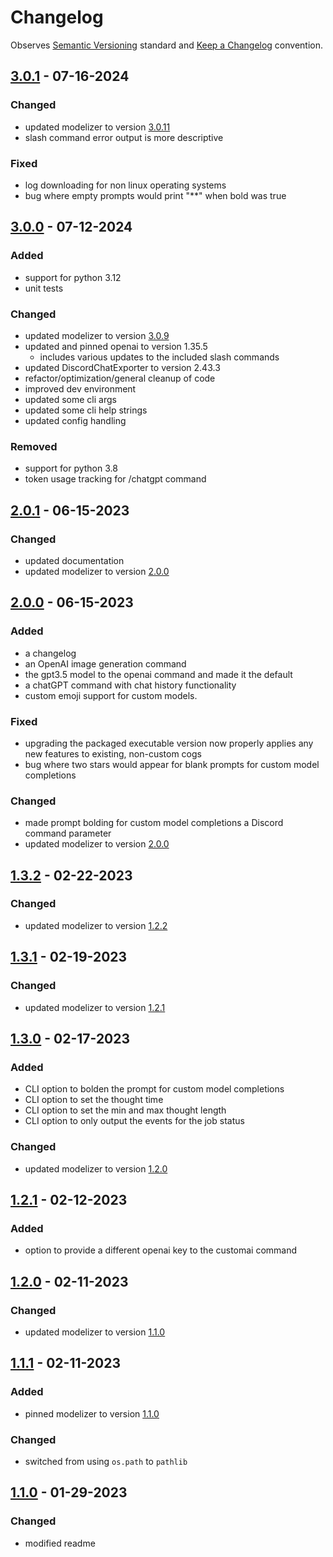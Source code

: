 # Changelog

Observes [Semantic Versioning](https://semver.org/spec/v2.0.0.html) standard and [Keep a Changelog](https://keepachangelog.com/en/1.0.0/) convention.

## [3.0.1] - 07-16-2024

### Changed

- updated modelizer to version [3.0.11](https://github.com/A-Baji/discordAI-modelizer/releases/tag/3.0.11)
- slash command error output is more descriptive

### Fixed

- log downloading for non linux operating systems
- bug where empty prompts would print "**" when bold was true


## [3.0.0] - 07-12-2024

### Added

- support for python 3.12
- unit tests

### Changed

- updated modelizer to version [3.0.9](https://github.com/A-Baji/discordAI-modelizer/releases/tag/3.0.9)
- updated and pinned openai to version 1.35.5
  -  includes various updates to the included slash commands
- updated DiscordChatExporter to version 2.43.3
- refactor/optimization/general cleanup of code
- improved dev environment
- updated some cli args
- updated some cli help strings
- updated config handling

### Removed

- support for python 3.8
- token usage tracking for /chatgpt command

## [2.0.1] - 06-15-2023

### Changed

- updated documentation
- updated modelizer to version [2.0.0](https://github.com/A-Baji/discordAI-modelizer/releases/tag/2.0.1)

## [2.0.0] - 06-15-2023

### Added

- a changelog
- an OpenAI image generation command
- the gpt3.5 model to the openai command and made it the default
- a chatGPT command with chat history functionality
- custom emoji support for custom models.

### Fixed

- upgrading the packaged executable version now properly applies any new features to existing, non-custom cogs
- bug where two stars would appear for blank prompts for custom model completions

### Changed

- made prompt bolding for custom model completions a Discord command parameter
- updated modelizer to version [2.0.0](https://github.com/A-Baji/discordAI-modelizer/releases/tag/2.0.0)

## [1.3.2] - 02-22-2023

### Changed

- updated modelizer to version [1.2.2](https://github.com/A-Baji/discordAI-modelizer/releases/tag/1.2.2)

## [1.3.1] - 02-19-2023

### Changed

- updated modelizer to version [1.2.1](https://github.com/A-Baji/discordAI-modelizer/releases/tag/1.2.1)

## [1.3.0] - 02-17-2023

### Added

- CLI option to bolden the prompt for custom model completions
- CLI option to set the thought time
- CLI option to set the min and max thought length
- CLI option to only output the events for the job status

### Changed

- updated modelizer to version [1.2.0](https://github.com/A-Baji/discordAI-modelizer/releases/tag/1.2.0)

## [1.2.1] - 02-12-2023

### Added

- option to provide a different openai key to the customai command

## [1.2.0] - 02-11-2023

### Changed

- updated modelizer to version [1.1.0](https://github.com/A-Baji/discordAI-modelizer/releases/tag/1.1.0)

## [1.1.1] - 02-11-2023

### Added

- pinned modelizer to version [1.1.0](https://github.com/A-Baji/discordAI-modelizer/releases/tag/1.0.1)

### Changed

- switched from using `os.path` to `pathlib`

## [1.1.0] - 01-29-2023

### Changed

- modified readme

[3.0.1]: https://github.com/A-Baji/discordAI/compare/3.0.0...3.0.1
[3.0.0]: https://github.com/A-Baji/discordAI/compare/2.0.1...3.0.0
[2.0.1]: https://github.com/A-Baji/discordAI/compare/1.3.2...2.0.1
[2.0.0]: https://github.com/A-Baji/discordAI/compare/1.3.2...2.0.0
[1.3.2]: https://github.com/A-Baji/discordAI/compare/1.3.1...1.3.2
[1.3.1]: https://github.com/A-Baji/discordAI/compare/1.3.0...1.3.1
[1.3.0]: https://github.com/A-Baji/discordAI/compare/1.2.1...1.3.0
[1.2.1]: https://github.com/A-Baji/discordAI/compare/1.2.0...1.2.1
[1.2.0]: https://github.com/A-Baji/discordAI/compare/1.1.1...1.2.0
[1.1.1]: https://github.com/A-Baji/discordAI/compare/1.1.0...1.1.1
[1.1.0]: https://github.com/A-Baji/discordAI/compare/1.0.0...1.1.0